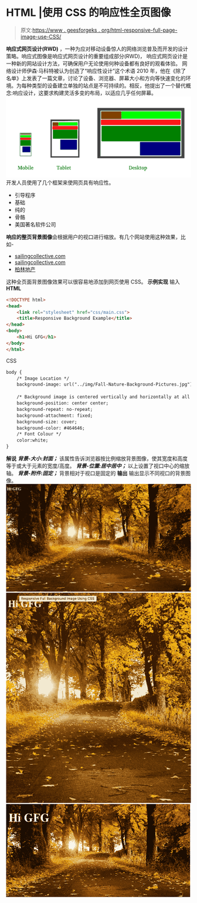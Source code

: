 # HTML |使用 CSS 的响应性全页图像

> 原文:[https://www . geesforgeks . org/html-responsive-full-page-image-use-CSS/](https://www.geeksforgeeks.org/html-responsive-full-page-image-using-css/)

**响应式网页设计(RWD)** ，一种为应对移动设备惊人的网络浏览普及而开发的设计策略。响应式图像是响应式网页设计的重要组成部分(RWD)，
响应式网页设计是一种新的网站设计方法，可确保用户无论使用何种设备都有良好的观看体验。
网络设计师伊森·马科特被认为创造了“响应性设计”这个术语 2010 年，他在《除了名单》上发表了一篇文章，讨论了设备、浏览器、屏幕大小和方向等快速变化的环境。为每种类型的设备建立单独的站点是不可持续的。相反，他提出了一个替代概念:响应设计，这要求构建灵活多变的布局，以适应几乎任何屏幕。
![](img/7e64935ae21bef448725b016f9a0c8ae.png)
开发人员使用了几个框架来使网页具有响应性。

*   引导程序
*   基础
*   纯的
*   骨骼
*   美国著名软件公司

**响应的整页背景图像**会根据用户的视口进行缩放。有几个网站使用这种效果，比如-

*   [sailingcollective.com](https://sailingcollective.com/)
*   [sailingcollective.com](https://basis-ag.com/en/basis-home/)
*   [柏林地产](https://basis-ag.com/en/basis-home/)

这种全页面背景图像效果可以很容易地添加到网页使用 CSS。
**示例实现**
输入
**HTML**

```html
<!DOCTYPE html>
<head>
    <link rel="stylesheet" href="css/main.css">
    <title>Responsive Background Example</title>
</head>
<body>
    <h1>Hi GFG</h1>
</body>
</html> 
```

CSS

```html
body {
    /* Image Location */
    background-image: url("../img/Fall-Nature-Background-Pictures.jpg");

    /* Background image is centered vertically and horizontally at all times */
    background-position: center center;
    background-repeat: no-repeat;
    background-attachment: fixed;
    background-size: cover;
    background-color: #464646;
    /* Font Colour */
    color:white;
}
```

**解说**
***背景-大小:封面；***
该属性告诉浏览器按比例缩放背景图像，使其宽度和高度等于或大于元素的宽度/高度。
***背景-位置:居中居中；***
以上设置了视口中心的缩放轴。
***背景-附件:固定；***
背景相对于视口是固定的
**输出**
输出显示不同视口的背景图像。
![](img/6e6f7c75509116a155aa23b7945d80e4.png)
![](img/6fbe8501923b2ed8897b0457d3b00964.png)
![](img/5af633d7c724253ca6d0261547e79c19.png)